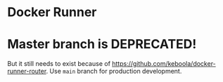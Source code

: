 # Docker Runner

# Master branch is DEPRECATED! 

But it still needs to exist because of https://github.com/keboola/docker-runner-router.
Use `main` branch for production development.


